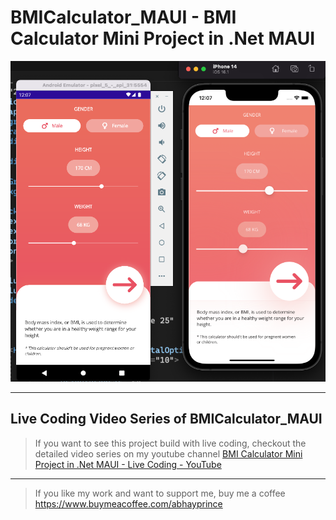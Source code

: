# BMICalculator_MAUI - BMI Calculator Mini Project in .Net MAUI

![BMICalculator .NET MAUI](https://raw.githubusercontent.com/Abhayprince/BMICalculator_MAUI/master/BMI%20Calculator.png)

---------------------------------------
## Live Coding Video Series of BMICalculator_MAUI
> If you want to see this project build with live coding, checkout the detailed video series on my youtube channel
> [BMI Calculator Mini Project in .Net MAUI - Live Coding - YouTube](https://youtube.com/playlist?list=PLlgYGDJXMjDbVkKy-TZdyQb-HVOZ1uptW)

-------------------------------

> If you like my work and want to support me, buy me a coffee https://www.buymeacoffee.com/abhayprince
